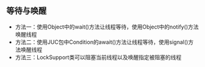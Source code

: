 ## 等待与唤醒

* 方法一：使用Object中的wait()方法让线程等待，使用Object中的notify()方法唤醒线程
* 方法二：使用JUC包中Condition的await()方法让线程等待，使用signal()方法唤醒线程
* 方法三：LockSupport类可以阻塞当前线程以及唤醒指定被阻塞的线程